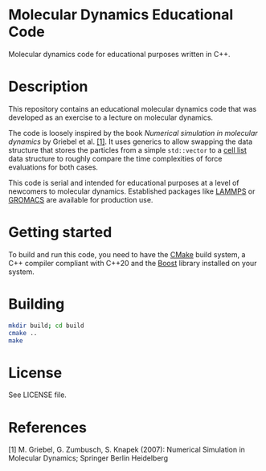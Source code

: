 # Molecular Dynamics Educational Code

Molecular dynamics code for educational purposes written in C++.

# Description

This repository contains an educational molecular dynamics code that was developed as an exercise to a lecture on molecular dynamics.

The code is loosely inspired by the book *Numerical simulation in molecular dynamics* by Griebel et al. [[1]](#1). It uses generics to allow swapping the data structure that stores the particles from a simple `std::vector` to a [cell list](https://en.wikipedia.org/wiki/Cell_lists) data structure to roughly compare the time complexities of force evaluations for both cases.

This code is serial and intended for educational purposes at a level of newcomers to molecular dynamics. Established packages like [LAMMPS](https://www.lammps.org) or [GROMACS](https://www.gromacs.org/) are available for production use.  

# Getting started

To build and run this code, you need to have the [CMake](https://cmake.org/) build system, a C++ compiler compliant with C++20 and the [Boost](https://www.boost.org/) library installed on your system.

# Building

``` sh
mkdir build; cd build
cmake ..
make
```

# License

See LICENSE file.

# References
<a id="1">[1]</a>
M. Griebel, G. Zumbusch, S. Knapek (2007):
Numerical Simulation in Molecular Dynamics;
Springer Berlin Heidelberg
